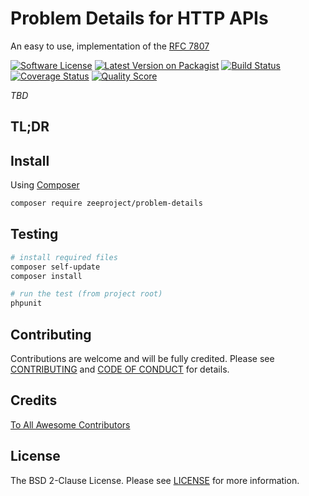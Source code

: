# Problem Details for HTTP APIs
An easy to use, implementation of the [RFC 7807][RFC-7807]

[![Software License][ico-license]][link-license]
[![Latest Version on Packagist][ico-version]][link-packagist]
[![Build Status][ico-travis]][link-travis]
[![Coverage Status][ico-scrutinizer]][link-scrutinizer]
[![Quality Score][ico-code-quality]][link-code-quality]

*TBD*

## TL;DR

## Install

Using [Composer](https://getcomposer.org)

~~~bash
composer require zeeproject/problem-details
~~~

## Testing

~~~bash
# install required files
composer self-update
composer install

# run the test (from project root)
phpunit
~~~

## Contributing

Contributions are welcome and will be fully credited. Please see [CONTRIBUTING](CONTRIBUTING.md) and [CODE OF CONDUCT](CODE_OF_CONDUCT.md) for details.

## Credits

[To All Awesome Contributors](../../contributors)

## License

The BSD 2-Clause License. Please see [LICENSE][link-license] for more information.

[RFC-7807]: https://tools.ietf.org/html/rfc7807

[ico-license]: https://img.shields.io/badge/License-BSD%202--Clause-blue.svg?style=flat-square
[ico-version]: https://img.shields.io/packagist/v/zeeproject/problem-details.svg?style=flat-square
[ico-travis]: https://img.shields.io/travis/zee/problem-details/master.svg?style=flat-square
[ico-scrutinizer]: https://img.shields.io/scrutinizer/coverage/g/zee/problem-details.svg?style=flat-square
[ico-code-quality]: https://img.shields.io/scrutinizer/g/zee/problem-details.svg?style=flat-square

[link-license]: LICENSE
[link-packagist]: https://packagist.org/packages/zeeproject/problem-details
[link-travis]: https://travis-ci.org/zee/problem-details
[link-scrutinizer]: https://scrutinizer-ci.com/g/zee/problem-details/code-structure
[link-code-quality]: https://scrutinizer-ci.com/g/zee/problem-details
